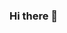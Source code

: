 ### Hi there 👋

<!--
**sabrinaarie/sabrinaarie** is a ✨ _special_ ✨ repository because its `README.md` (this file) appears on your GitHub profile.

Here are some ideas to get you started:

- 🔭 I’m currently working on finishing my bachelors on Industrial and Systems Engineering
- 🌱 I’m currently learning how to operate GiftHub
- 💬 Ask me about anime or Mitski. I like to talk about it.
- 📫 Reach me at my email sabrinaarie@ufl.edu
- 😄 Pronouns: She/Her
- ⚡ Fun fact: I was born in Peru
-->
